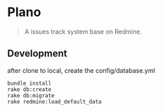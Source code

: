 # Plano

>  A  issues track system  base on Redmine.

## Development

after clone to local, create the config/database.yml

```
bundle install
rake db:create
rake db:migrate
rake redmine:load_default_data 
```

